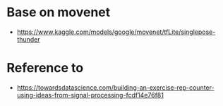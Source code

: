 # Base on movenet

- https://www.kaggle.com/models/google/movenet/tfLite/singlepose-thunder

# Reference to

- https://towardsdatascience.com/building-an-exercise-rep-counter-using-ideas-from-signal-processing-fcdf14e76f81
